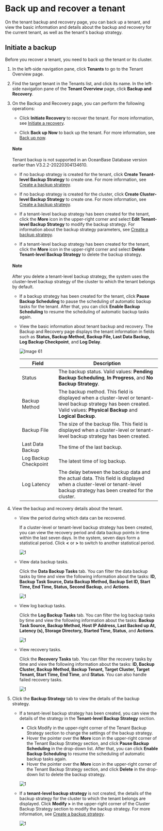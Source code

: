 Back up and recover a tenant
===========================

On the tenant backup and recovery page, you can back up a tenant, and view the basic information and details about the backup and recovery for the current tenant, as well as the tenant's backup strategy.

Initiate a backup
-------------------------

Before you recover a tenant, you need to back up the tenant or its cluster.

1. In the left-side navigation pane, click **Tenants** to go to the Tenant Overview page.

2. Find the target tenant in the Tenants list, and click its name. In the left-side navigation pane of the **Tenant Overview** page, click **Backup and Recovery**.

3. On the Backup and Recovery page, you can perform the following operations:

   * Click **Initiate Recovery** to recover the tenant. For more information, see [Initiate a recovery](4.initiate-a-tenant-recovery-task.md).

   * Click **Back up Now** to back up the tenant. For more information, see [Back up now](3.back-up-now.md).

    <main id="notice" type='explain'>
    <h4>Note</h4>
    <p>Tenant backup is not supported in an OceanBase Database version earlier than V3.2.2-20220304134610.</p>
    </main>

   * If no backup strategy is created for the tenant, click **Create Tenant-level Backup Strategy** to create one. For more information, see [Create a backup strategy](2.create-a-tenant-backup-strategy.md).

   * If no backup strategy is created for the cluster, click **Create Cluster-level Backup Strategy** to create one. For more information, see [Create a backup strategy](2.create-a-tenant-backup-strategy.md).

   * If a tenant-level backup strategy has been created for the tenant, click the **More** icon in the upper-right corner and select **Edit Tenant-level Backup Strategy** to modify the backup strategy. For information about the backup strategy parameters, see [Create a backup strategy](2.create-a-tenant-backup-strategy.md).

   * If a tenant-level backup strategy has been created for the tenant, click the **More** icon in the upper-right corner and select **Delete Tenant-level Backup Strategy** to delete the backup strategy.

    <main id="notice" type='explain'>
    <h4>Note</h4>
    <p>After you delete a tenant-level backup strategy, the system uses the cluster-level backup strategy of the cluster to which the tenant belongs by default.</p>
    </main>

   * If a backup strategy has been created for the tenant, click **Pause Backup Scheduling** to pause the scheduling of automatic backup tasks for the tenant. After that, you can click **Enable Backup Scheduling** to resume the scheduling of automatic backup tasks again.

   * View the basic information about tenant backup and recovery. The Backup and Recovery page displays the tenant information in fields such as **Status, Backup Method, Backup File, Last Data Backup, Log Backup Checkpoint**, and **Log Delay**.

      ![Image 61](https://obbusiness-private.oss-cn-shanghai.aliyuncs.com/doc/img/ocp/401/%E7%A7%9F%E6%88%B7%E5%A4%87%E4%BB%BD%E5%9F%BA%E6%9C%AC%E4%BF%A1%E6%81%AF.png)

      | Field | Description |
      |----------|---|
      | Status | The backup status. Valid values: **Pending Backup Scheduling**, **In Progress**, and **No Backup Strategy**.  |
      | Backup Method | The backup method. This field is displayed when a cluster-level or tenant-level backup strategy has been created. Valid values: **Physical Backup** and **Logical Backup**.  |
      | Backup File | The size of the backup file. This field is displayed when a cluster-level or tenant-level backup strategy has been created.  |
      | Last Data Backup | The time of the last backup.  |
      | Log Backup Checkpoint | The latest time of log backup.  |
      | Log Latency | The delay between the backup data and the actual data. This field is displayed when a cluster-level or tenant-level backup strategy has been created for the cluster.  |

4. View the backup and recovery details about the tenant.

   * View the period during which data can be recovered.

      If a cluster-level or tenant-level backup strategy has been created, you can view the recovery period and data backup points in time within the last seven days. In the system, seven days form a statistical period. Click **<** or **>** to switch to another statistical period.

      ![1](https://obbusiness-private.oss-cn-shanghai.aliyuncs.com/doc/img/ocp/401/%E7%A7%9F%E6%88%B7%E5%A4%87%E4%BB%BD-%E5%8F%AF%E5%A4%87%E4%BB%BD%E5%8C%BA%E9%97%B4.png)

   * View data backup tasks.

      Click the **Data Backup Tasks** tab. You can filter the data backup tasks by time and view the following information about the tasks: **ID, Backup Task Source, Data Backup Method, Backup Set ID, Start Time, End Time, Status, Second Backup**, and **Actions**.

      ![1](https://obbusiness-private.oss-cn-shanghai.aliyuncs.com/doc/img/ocp/401/%E7%A7%9F%E6%88%B7%E7%BA%A7-%E6%95%B0%E6%8D%AE%E5%A4%87%E4%BB%BD.png)

   * View log backup tasks.

      Click the **Log Backup Tasks** tab. You can filter the log backup tasks by time and view the following information about the tasks: **Backup Task Source, Backup Method, Host IP Address, Last Backed up At, Latency (s), Storage Directory, Started Time, Status**, and **Actions**.

      ![1](https://obbusiness-private.oss-cn-shanghai.aliyuncs.com/doc/img/ocp/401/%E7%A7%9F%E6%88%B7%E7%BA%A7-%E6%97%A5%E5%BF%97%E5%A4%87%E4%BB%BD.png)

   * View recovery tasks.

      Click the **Recovery Tasks** tab. You can filter the recovery tasks by time and view the following information about the tasks: **ID, Backup Cluster, Backup Method, Backup Tenant, Target Cluster, Target Tenant, Start Time, End Time**, and **Status**. You can also handle failed recovery tasks.

      ![1](https://obbusiness-private.oss-cn-shanghai.aliyuncs.com/doc/img/ocp/401/%E7%A7%9F%E6%88%B7%E7%BA%A7-%E6%81%A2%E5%A4%8D%E4%BB%BB%E5%8A%A1.png)

5. Click the **Backup Strategy** tab to view the details of the backup strategy.

   * If a tenant-level backup strategy has been created, you can view the details of the strategy in the **Tenant-level Backup Strategy** section.

      * Click Modify in the upper-right corner of the Tenant Backup Strategy section to change the settings of the backup strategy.
      * Hover the pointer over the **More** icon in the upper-right corner of the Tenant Backup Strategy section, and click **Pause Backup Scheduling** in the drop-down list. After that, you can click **Enable Backup Scheduling** to resume the scheduling of automatic backup tasks again.
      * Hover the pointer over the **More** icon in the upper-right corner of the Tenant Backup Strategy section, and click **Delete** in the drop-down list to delete the backup strategy.

      ![1](https://obbusiness-private.oss-cn-shanghai.aliyuncs.com/doc/img/ocp/401/%E7%A7%9F%E6%88%B7%E7%BA%A7-%E5%A4%87%E4%BB%BD%E7%AD%96%E7%95%A5.png)

   * If a **tenant-level backup strategy** is not created, the details of the backup strategy for the cluster to which the tenant belongs are displayed.
      Click **Modify >** in the upper-right corner of the Cluster Backup Strategy section to modify the backup strategy. For more information, see [Create a backup strategy](2.create-a-backup-strategy.md).

      ![1](https://obbusiness-private.oss-cn-shanghai.aliyuncs.com/doc/img/ocp/401/%E7%A7%9F%E6%88%B7%E7%BA%A7%E5%A4%87%E4%BB%BD-%E5%8E%BB%E4%BF%AE%E6%94%B9.png)
